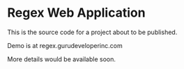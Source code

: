 # Regex Web Application

This is the source code for a project about to be published.

Demo is at regex.gurudeveloperinc.com


More details would be available soon.
